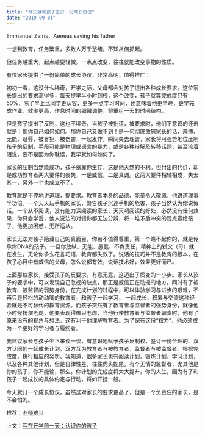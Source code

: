 ```yaml
---
title: "今天就和孩子签订一份成长协议"
date: "2019-09-01"
---
```


Emmanuel Zairis，Aeneas saving his father   

  

一想到教育，任务繁重，多数人万千愁绪，不知从何抓起。

  

但任务越重大，起点越要轻微。一点点改变，往往就能改变事物的性质。

  

有位家长提供了一份简单的成长协议，非常高明，值得推广：

  

  

初初一看，这没什么稀奇，开学之际，父母都会对孩子提出各种成长要求。这位家长提出的要求高得多，每天提早半小时到校，这个改变，孩子就算完成度只有50%，除了早上比同学更从容，更多一点学习时间，还意味着他更早睡，更早完成作业，效率更高，作息时间的细微调整，将重组一天的时间结构。

  

但是孩子提出了反制，这也不稀奇，当孩子被批评，被要求时，他们下意识的还击就是：那你自己如何如何。那你自己又做不到！是一句彻底激怒家长的话，羞愧、无能、耻辱、被冒犯、被伤害，一起发作，瞬间失去理智，家长将用强势地位压制孩子的反制，手段可能是物理或语言的暴力，或是各种辩解及转移话题，甚至流着泪说，要不是因为你耽误，我早就如何如何了。

  

家长的压制当然能成功，孩子依靠你生存，这是他天然的不利。但付出的代价，却是成功教育者两大要件的丧失，一是威信，二是真诚。这两大要件相辅相成，失去其一，另外一个也成立不了。

  

教育就是不停地讲道理，提要求。教育者本身的品德、能量令人敬佩，他讲道理事半功倍。一个天天玩手机的家长，警告孩子沉迷手机的危害，孩子当然认为你说假话。一个从不阅读，没有能力深阅读的家长，天天叨阅读的好处，必然没有任何效果，你只会学舌，他人说法的对错你都无法分辨，将一堆矛盾冲突的观点塞给孩子，他更加困惑，无所适从。

  

家长无法对孩子隐藏自己的真面目，你若不值得尊重，第一个瞧不起你的，就是传承你DNA的孩子。一旦你放纵、无能、愚蠢、不负责任，精神上的弑父（母）就在发生。无论你多么花言巧语，教育都失效了。说话的技巧并不是教育的根本，在孩子心目中有威信的父母，怎么说都有效，说话技术好，效果更好而已。

  

上面那位家长，接受孩子的反要求。有意无意，这迈出了质变的一小步。家长从孩子的要求中，可以发现自己忽视的缺点，那正是威信正在动摇的地方。同时有了被教育、被监督的弱势身份，在完成计划的过程中，可以体验学习与进步的艰难，不再只是轻松的动动嘴的教育者，和孩子一起学习， 一起成长，积累与交流这种经验就是不可替代的教育资源。而孩子突然有了教育者与监督者的强势身份，就像他小时候扮演老虎，他要表现得像只老虎，当他行使教育者与监督者职责时，他有了原来没有的视角与想法，这有利于他理解教育者。为了保有这份“权力”，他必须成为一个更好的学习者与履约者。

  

我建议家长与孩子坐下来谈一谈，有意识地赋予孩子反制权，签订一份合理的、双方认同的一起成长计划，双方互为教育者与被教育者，监督者与被监督者。根据完成度，执行相应的奖罚。我知道，很多家长也有阅读计划，锻炼计划，学习计划，以及各种其他计划，但是自律性差，往往虎头蛇尾。有个无情的监督者，尤其他是你的孩子，你不能输，那么，你计划的完成度将大大提升，你的人生，因为有了和孩子一起成长的具体约定与行动，将如开挂一般。

  

今天就订一个成长协议，虽然这对家长的要求更高了，但是一个负责任的家长，是不会怕的。

  

推荐：[老师难当](http://mp.weixin.qq.com/s?__biz=MjM5NDU0Mjk2MQ==&mid=2651630600&idx=1&sn=20035d13dd3d14de680efe6761090f5f&chksm=bd7e28168a09a1007fa0ac3f5fb3400787a9701f275688cac919104082180cb05003803ffb5c&scene=21#wechat_redirect)  

上文：[写在开学前一天：认识你的孩子](http://mp.weixin.qq.com/s?__biz=MjM5NDU0Mjk2MQ==&mid=2651634758&idx=1&sn=d7e079f0069176ade3d7427331b69595&chksm=bd7e38588a09b14e0b09ff0e2ea32f97f22ce24c85eb2b12d2199e54d7c2244f1d6367f9848e&scene=21#wechat_redirect)
